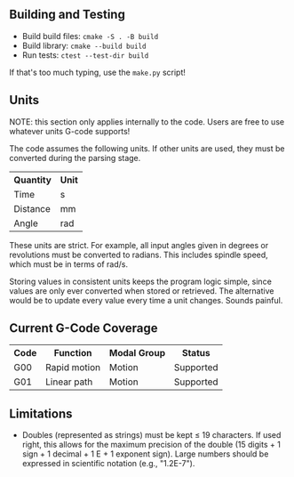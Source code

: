 ## Building and Testing
* Build build files: `cmake -S . -B build`
* Build library: `cmake --build build`
* Run tests: `ctest --test-dir build`

If that's too much typing, use the `make.py` script!

## Units
NOTE: this section only applies internally to the code. Users are free to use
whatever units G-code supports!

The code assumes the following units. If other units are used, they must be
converted during the parsing stage.
<table>
    <tr>
        <th>Quantity</th>
        <th>Unit</th>
    </tr>
    <tr>
        <td>Time</td>
        <td>s</td>
    </tr>
    <tr>
        <td>Distance</td>
        <td>mm</td>
    </tr>
    <tr>
        <td>Angle</td>
        <td>rad</td>
    </tr>
</table>

These units are strict. For example, all input angles given in degrees or
revolutions must be converted to radians. This includes spindle speed, which
must be in terms of rad/s.

Storing values in consistent units keeps the program logic simple, since
values are only ever converted when stored or retrieved. The alternative would
be to update every value every time a unit changes. Sounds painful. 

## Current G-Code Coverage
<table>
    <tr>
        <th>Code</th>
        <th>Function</th>
        <th>Modal Group</th>
        <th>Status</th>
    </tr>
    <tr>
        <td>G00</td>
        <td>Rapid motion</td>
        <td>Motion</td>
        <td>Supported</td>
    </tr>
    <tr>
        <td>G01</td>
        <td>Linear path</td>
        <td>Motion</td>
        <td>Supported</td>
    </tr>
</table>

## Limitations
* Doubles (represented as strings) must be kept ≤ 19 characters. If used
right, this allows for the maximum precision of the double (15 digits +
1 sign + 1 decimal + 1 E + 1 exponent sign). Large numbers should be expressed in scientific notation (e.g., "1.2E-7").
